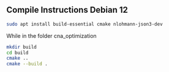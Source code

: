## Compile Instructions Debian 12

```sh
sudo apt install build-essential cmake nlohmann-json3-dev
```

While in the folder cna_optimization

```sh
mkdir build
cd build
cmake ..
cmake --build .
```

